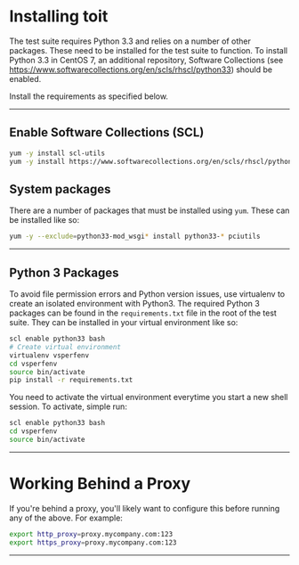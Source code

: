 # Installing toit

The test suite requires Python 3.3 and relies on a number of other packages. These need to be installed for the test suite to function.
To install Python 3.3 in CentOS 7, an additional repository, Software Collections (see https://www.softwarecollections.org/en/scls/rhscl/python33)
should be enabled.

Install the requirements as specified below.

---
## Enable Software Collections (SCL)

```bash
yum -y install scl-utils
yum -y install https://www.softwarecollections.org/en/scls/rhscl/python33/epel-7-x86_64/download/rhscl-python33-epel-7-x86_64.noarch.rpm
```

## System packages

There are a number of packages that must be installed using `yum`. These can be installed like so:

```bash
yum -y --exclude=python33-mod_wsgi* install python33-* pciutils
```

---

## Python 3 Packages

To avoid file permission errors and Python version issues, use virtualenv to create an isolated environment with Python3.
The required Python 3 packages can be found in the `requirements.txt` file in the root of the test suite.
They can be installed in your virtual environment like so:

```bash
scl enable python33 bash
# Create virtual environment
virtualenv vsperfenv
cd vsperfenv
source bin/activate
pip install -r requirements.txt
```

You need to activate the virtual environment everytime you start a new shell session.
To activate, simple run:

```bash
scl enable python33 bash
cd vsperfenv
source bin/activate
```

---

# Working Behind a Proxy

If you're behind a proxy, you'll likely want to configure this before running any of the above. For example:

```bash
export http_proxy=proxy.mycompany.com:123
export https_proxy=proxy.mycompany.com:123
```

---
